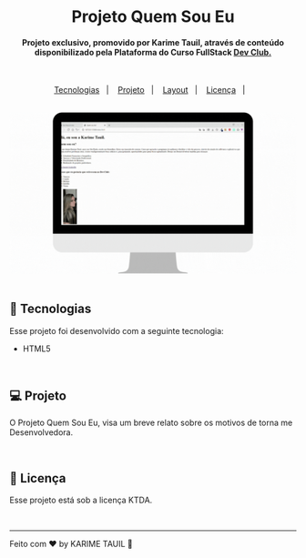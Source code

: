<h1 align="center"> Projeto Quem Sou Eu </h1>

<h4 align="center"> Projeto exclusivo, promovido por Karime Tauil, através de conteúdo disponibilizado pela Plataforma do Curso FullStack 
  <a href="https://rodolfomori.com.br/devclub" target="_blank"> Dev Club. </a> 
</h4>

  <br>

<p align="center">
  <a href="#-tecnologias">Tecnologias</a>&nbsp;&nbsp;&nbsp;|&nbsp;&nbsp;&nbsp;
  <a href="#-projeto">Projeto</a>&nbsp;&nbsp;&nbsp;|&nbsp;&nbsp;&nbsp;
  <a href="#-layout">Layout</a>&nbsp;&nbsp;&nbsp;|&nbsp;&nbsp;&nbsp;
  <a href="#memo-licença">Licença</a>&nbsp;&nbsp;&nbsp;|&nbsp;&nbsp;&nbsp;
</p>
    
  <br>

<div align="center">
    <img src="https://github.com/karimetauil/0---QUEM-SOU-EU/blob/main/assets/Projeto%20Quem%20Sou%20Eu.gif?raw=true"
         width="600px">
  </div>

  <br>

## 🚀 Tecnologias

Esse projeto foi desenvolvido com a seguinte tecnologia:

- HTML5

  <br>

## 💻 Projeto

O Projeto Quem Sou Eu, visa um breve relato sobre os motivos de torna me Desenvolvedora. 

  <br>

## :memo: Licença

Esse projeto está sob a licença KTDA.

  <br>

---

Feito com ♥ by KARIME TAUIL :wave:  
